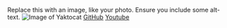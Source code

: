 Replace this with an image, like your photo. Ensure you include some alt-text.
![Image of Yaktocat](https://octodex.github.com/images/yaktocat.png)
[GitHub](http://github.com)
[Youtube](http://youtube.com)
